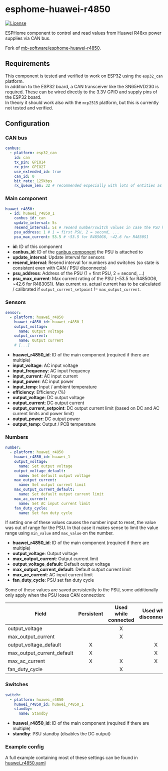 # esphome-huawei-r4850

[![License][license-shield]](LICENSE)

ESPHome component to control and read values from Huawei R48xx power supplies via CAN bus.

Fork of [mb-software/esphome-huawei-r4850](https://github.com/mb-software/esphome-huawei-r4850).

## Requirements
This component is tested and verified to work on ESP32 using the `esp32_can` platform.  
In addition to the ESP32 board, a CAN transceiver like the SN65HVD230 is required. These can be wired directly to the 3.3V GPIO and supply pins of the ESP32 board.  
In theory it should work also with the `mcp2515` platform, but this is currently not tested and verified.

## Configuration

### CAN bus

```yaml
canbus:
  - platform: esp32_can
    id: can
    tx_pin: GPIO14
    rx_pin: GPIO27
    use_extended_id: true
    can_id: 0
    bit_rate: 125kbps
    rx_queue_len: 32 # recommended especially with lots of entities as can messages can be lost otherwise
```

### Main component

```yaml
huawei_r4850:
  - id: huawei_r4850_1
    canbus_id: can
    update_interval: 5s
    resend_interval: 5s # resend number/switch values in case the PSU has been disconnected
    psu_address: 1 # 1 = first PSU, 2 = second, ...
    psu_max_current: 53.5 # ~53.5 for R4850G6, ~42.6 for R4830S1
```

- **id**: ID of this component
- **canbus_id**: ID of the [canbus component](https://esphome.io/components/canbus/) the PSU is attached to
- **update_interval**: Update interval for sensors
- **resend_interval**: Resend interval for numbers and switches (so state is consistent even with CAN / PSU disconnects)
- **psu_address**: Address of the PSU (1 = first PSU, 2 = second, ...)
- **psu_max_current**: Max current rating of the PSU (~53.5 for R4850G6, ~42.6 for R4830S1).
  Max current vs. actual current has to be calculated / calibrated if `output_current_setpoint` != `max_output_current`.

### Sensors

```yaml
sensor:
  - platform: huawei_r4850
    huawei_r4850_id: huawei_r4850_1
    output_voltage:
      name: Output voltage
    output_current:
      name: Output current
    # [...]
```

- **huawei_r4850_id**: ID of the main component (required if there are multiple) 
- **input_voltage**: AC input voltage
- **input_frequency**: AC input frequency
- **input_current**: AC input current
- **input_power**: AC input power
- **input_temp**: Input / ambient temperature
- **efficiency**: Efficiency (%)
- **output_voltage**: DC output voltage
- **output_current**: DC output current
- **output_current_setpoint**: DC output current limit (based on DC and AC current limits and power limit)
- **output_power**: DC output power
- **output_temp**: Output / PCB temperature

### Numbers

```yaml
number:
  - platform: huawei_r4850
    huawei_r4850_id: huawei_1
    output_voltage:
      name: Set output voltage
    output_voltage_default:
      name: Set default output voltage
    max_output_current:
      name: Set output current limit
    max_output_current_default:
      name: Set default output current limit
    max_ac_current:
      name: Set AC input current limit
    fan_duty_cycle:
      name: Set fan duty cycle
```

If setting one of these values causes the number input to reset, the value was out of range for the PSU. In that case it makes sense to limit the value range using `min_value` and `max_value` on the number.

- **huawei_r4850_id**: ID of the main component (required if there are multiple) 
- **output_voltage**: Output voltage
- **max_output_current**: Output current limit
- **output_voltage_default**: Default output voltage
- **max_output_current_default**: Default output current limit
- **max_ac_current**: AC input current limit
- **fan_duty_cycle**: PSU set fan duty cycle

Some of these values are saved persistently to the PSU, some additionally only apply when the PSU loses CAN connection:

| Field                      | Persistent | Used while connected | Used while disconnected |
| -------------------------- | :--------: | :------------------: | :---------------------: |
| output_voltage             |            |          X           |                         |
| max_output_current         |            |          X           |                         |
| output_voltage_default     |     X      |                      |            X            |
| max_output_current_default |     X      |                      |            X            |
| max_ac_current             |     X      |          X           |            X            |
| fan_duty_cycle             |            |          X           |                         |


### Switches

```yaml
switch:
  - platform: huawei_r4850
    huawei_r4850_id: huawei_r4850_1
    standby:
      name: Standby
```

- **huawei_r4850_id**: ID of the main component (required if there are multiple) 
- **standby**: PSU standby (disables the DC output)


### Example config

A full example containing most of these settings can be found in [huawei_r4850.yaml](./huawei_r4850.yaml)


[license-shield]: https://img.shields.io/github/license/patagonaa/esphome-huawei-r4850.svg?style=for-the-badge
